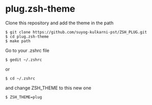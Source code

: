 # plug.zsh-theme

Clone this repository and add the theme in the path 

```
$ git clone https://github.com/suyog-kulkarni-pst/ZSH_PLUG.git
$ cd plug.zsh-theme
$ make path
```

Go to your .zshrc file

```
$ gedit ~/.zshrc
``` 
or 
```
$ cd ~/.zshrc 
```
and change ZSH_THEME to this new one
```
$ ZSH_THEME=plug
```

